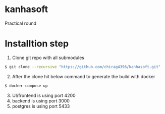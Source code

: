 # kanhasoft
Practical round


# Installtion step

1. Clone git repo with all submodules

```bash
$ git clone --recursive "https://github.com/chirag4396/kanhasoft.git"
```

2. After the clone hit below command to generate the build with docker

```bash
$ docker-compose up
```

3. UI/frontend is using port 4200
4. backend is using port 3000
5. postgres is using port 5433
